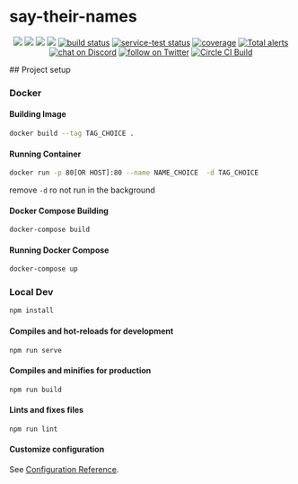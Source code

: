 # say-their-names
<p align="center">
    <a href="https://github.com/badges/shields/graphs/contributors" alt="Contributors">
        <img src="https://img.shields.io/github/contributors/badges/shields" /></a>
    <a href="#backers" alt="Backers on Open Collective">
        <img src="https://img.shields.io/opencollective/backers/shields" /></a>
    <a href="#sponsors" alt="Sponsors on Open Collective">
        <img src="https://img.shields.io/opencollective/sponsors/shields" /></a>
    <a href="https://github.com/badges/shields/pulse" alt="Activity">
        <img src="https://img.shields.io/github/commit-activity/m/badges/shields" /></a>
    <a href="https://circleci.com/gh/badges/shields/tree/master">
        <img src="https://img.shields.io/circleci/project/github/badges/shields/master" alt="build status"></a>
    <a href="https://circleci.com/gh/badges/daily-tests">
        <img src="https://img.shields.io/circleci/project/github/badges/daily-tests?label=service%20tests"
            alt="service-test status"></a>
    <a href="https://coveralls.io/github/badges/shields">
        <img src="https://img.shields.io/coveralls/github/badges/shields"
            alt="coverage"></a>
    <a href="https://lgtm.com/projects/g/badges/shields/alerts/">
        <img src="https://img.shields.io/lgtm/alerts/g/badges/shields"
            alt="Total alerts"/></a>
    <a href="https://discord.gg/HjJCwm5">
        <img src="https://img.shields.io/discord/308323056592486420?logo=discord"
            alt="chat on Discord"></a>
    <a href="https://twitter.com/intent/follow?screen_name=shields_io">
        <img src="https://img.shields.io/twitter/follow/shields_io?style=social&logo=twitter"
            alt="follow on Twitter"></a>
    <a href="https://img.shields.io/circleci/build/github/NinjaAung/say-their-names">
        <img src="https://img.shields.io/circleci/build/github/NinjaAung/say-their-names"
             alt="Circle CI Build"></a>
</p>
## Project setup

### Docker

#### Building Image
```bash
docker build --tag TAG_CHOICE .
```

#### Running Container
```bash
docker run -p 80[OR HOST]:80 --name NAME_CHOICE  -d TAG_CHOICE
```
remove `-d` ro not run in the background

#### Docker Compose Building
```bash
docker-compose build
```


#### Running Docker Compose
```bash
docker-compose up
```


### Local Dev

```bash
npm install
```

#### Compiles and hot-reloads for development

```bash
npm run serve
```

#### Compiles and minifies for production

```bash
npm run build
```

#### Lints and fixes files

```bash
npm run lint
```

#### Customize configuration

See [Configuration Reference](https://cli.vuejs.org/config/).
